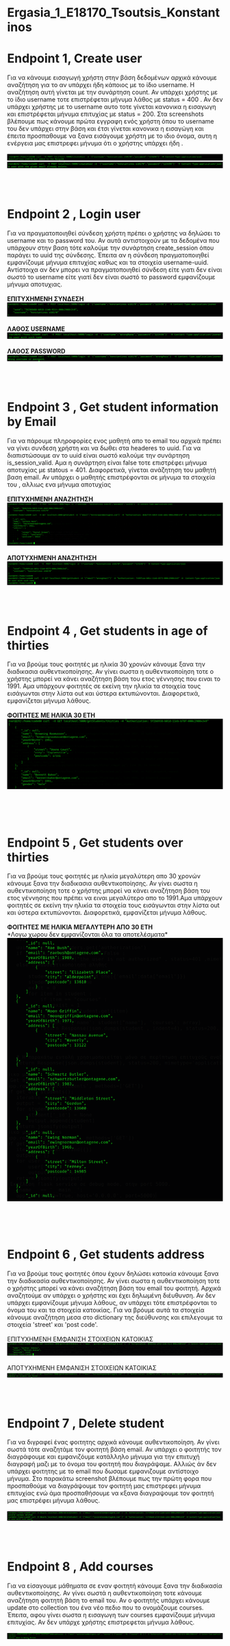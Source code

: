 # Ergasia_1_E18170_Tsoutsis_Konstantinos
<h1>Endpoint 1, Create user </h1>
<p>Για να κάνουμε εισαγωγή χρήστη στην βάση δεδομένων αρχικά κάνουμε αναζήτηση για το αν υπάρχει ήδη κάποιος με το ίδιο username. Η αναζήτηση αυτή γίνεται με την συνάρτηση count. Αν υπάρχει χρήστης με το ίδιο username τοτε επιστρέφεται μήνυμα λάθος με status = 400 .
Αν δεν υπάρχει χρήστης με το username αυτο τοτε γίνεται κανονικα η εισαγωγη και επιστρέφεται μήνυμα επιτυχίας με status = 200.
Στα screenshots βλέπουμε πως κάνουμε πρώτα εγγραφη ενός χρήστη όπου το username του δεν υπάρχει στην βάση και έτσι γίνεται κανονικα η εισαγώγη και έπειτα προσπαθουμε να ξανα εισάγουμε χρήστη με το ιδιο όνομα, αυτη η ενέργεια μας επιστρεφει μήνυμα ότι ο χρήστης υπάρχει ήδη .<br><br><img src="pics/1.insertOk.png"> <br> <img src="pics/2.insertFail.png"></p>
<br><br>
<h1>Endpoint 2 , Login user </h1>
<p>Για να πραγματοποιηθεί σύνδεση χρήστη πρέπει ο χρήστης να δηλώσει το username και το password του. Αν αυτά αντιστοιχούν με τα δεδομένα που υπάρχουν στην βαση τότε καλούμε την συνάρτηση create_session όπου παράγει το uuid της σύνδεσης. Έπειτα αν η σύνδεση πραγματοποιηθεί εμφανίζουμε μήνυμα επιτυχίας καθως και τα στοιχεία username-uuid. Αντίστοιχα αν δεν μπορει να πραγματοποιηθεί σύνδεση είτε γιατι δεν είναι σωστό το username είτε γιατί δεν είναι σωστό το password εμφανίζουμε μήνυμα αποτυχιας.<br><br>
<b>ΕΠΙΤΥΧΗΜΕΝΗ ΣΥΝΔΕΣΗ</b><img src="pics/3.loginOk.png"><br><br><b>ΛΑΘΟΣ USERNAME</b><img src="pics/5.loginFailUser.png"><br><br><b>ΛΑΘΟΣ PASSWORD</b><img src="pics/4.loginFailPass.png"></p>
<br><br>
<h1>Endpoint 3 , Get student information by Email </h1>
<p>Για να πάρουμε πληροφορίες ενος μαθητή απο το email του αρχικά πρέπει να γίνει συνδεση χρήστη και να δωθει στα headeres το uuid. Για να διαπιστώσουμε αν το uuid είναι σωστό καλούμε την συνάρτηση is_session_valid. Αμα η συνάρτηση είναι false τοτε επιστρέφει μήνυμα αποτυχίας με statous = 401. Διαφορετικά, γίνεται ανάζητηση του μαθητή βαση email. Αν υπάρχει ο μαθητής επιστρέφονται σε μήνυμα τα στοιχεία του , αλλιως ενα μήνυμα αποτυχίας  <br><br>
<b>ΕΠΙΤΥΧΗΜΕΝΗ ΑΝΑΖΗΤΗΣΗ</b><img src="pics/6.findDataWithEmail.png"><br><br><b>ΑΠΟΤΥΧΗΜΕΝΗ ΑΝΑΖΗΤΗΣΗ</b><img src="pics/6.2.findDataWithEmailFail.png"> </p>
<br><br>
<h1>Endpoint 4 , Get students in age of thirties </h1>
<p>Για να βρούμε τους φοιτητές με ηλικία 30 χρονών κάνουμε ξανα την διαδικασια αυθεντικοποίησης. Αν γίνει σωστα η αυθεντικοποίηση τοτε ο χρήστης μπορεί να κάνει αναζήτηση βάση του ετος γέννησης που ειναι το 1991. Αμα υπάρχουν φοιτητές σε εκείνη την ηλικία τα στοιχεία τους εισάγωνται στην λίστα out και ύστερα εκτυπώνονται. Διαφορετικά, εμφανίζεται μήνυμα λάθους.<br><br>
<b>ΦΟΙΤΗΤΕΣ ΜΕ ΗΛΙΚΙΑ 30 ΕΤΗ</b><img src="pics/7.30yearsStudents.png"><br><br></p>
<br><br>
<h1>Endpoint 5 , Get students over thirties </h1>
<p>Για να βρούμε τους φοιτητές με ηλικία μεγαλύτερη απο 30 χρονών κάνουμε ξανα την διαδικασια αυθεντικοποίησης. Αν γίνει σωστα η αυθεντικοποίηση τοτε ο χρήστης μπορεί να κάνει αναζήτηση βάση του ετος γέννησης που πρέπει να ειναι μεγαλύτερο απο το 1991.Αμα υπάρχουν φοιτητές σε εκείνη την ηλικία τα στοιχεία τους εισάγωνται στην λίστα out και ύστερα εκτυπώνονται. Διαφορετικά, εμφανίζεται μήνυμα λάθους.<br><br>
<b>ΦΟΙΤΗΤΕΣ ΜΕ ΗΛΙΚΙΑ ΜΕΓΑΛΥΤΕΡΗ ΑΠΟ 30 ΕΤΗ</b>
<br> *Λογω χωρου δεν εμφανίζονται όλα τα αποτελέσματα*<img src="pics/8.above30years.png"><br><br></p>
<br><br>
<h1>Endpoint 6 , Get students address </h1>
<p>Για να βρούμε τους φοιτητές όπου έχουν δηλώσει κατοικία κάνουμε ξανα την διαδικασία αυθεντικοποίησης. Αν γίνει σωστα η αυθεντικοποίηση τοτε ο χρήστης μπορεί να κάνει αναζήτηση βάση του email του φοιτητή. Αρχικά αναζητούμε αν υπάρχει ο χρήστης και έχει δηλωμένη διέυθυνση. Αν δεν υπάρχει εμφανίζουμε μήνυμα λάθους, αν υπάρχει τότε επιστρέφονται το όνομα του και τα στοιχεία κατοικίας. Για να βρόυμε αυτά τα στοιχεία κάνουμε αναζήτηση μεσα στο dictionary της διεύθυνσης και επιλεγουμε τα στοιχεία 'street' και 'post code'.<br><br>ΕΠΙΤΥΧΗΜΕΝΗ ΕΜΦΑΝΙΣΗ ΣΤΟΙΧΕΙΩΝ ΚΑΤΟΙΚΙΑΣ<img src="pics/9.infoForStudentAddress.png"><br><br>
ΑΠΟΤΥΧΗΜΕΝΗ ΕΜΦΑΝΙΣΗ ΣΤΟΙΧΕΙΩΝ ΚΑΤΟΙΚΙΑΣ<img src="pics/10.infoForStudentAddressDontFound.png"></p>
<br><br>
<h1>Endpoint 7 , Delete student </h1>
<p>Για να διγραφεί ένας φοιτητης αρχικά κάνουμε αυθεντικοποίηση. Αν γίνει σωστά τότε αναζητάμε τον φοιτητή βάση email. Αν υπάρχει ο φοιτητής τον διαγράφουμε και εμφανιζόυμε κατάλληλο μήνυμα για την επιιτυχή διαγραφή μαζι με το όνομα του φοιτητή που διαγράψαμε. Αλλιώς άν δεν υπάρχει φοιτητης με το email που δωσαμε εμφανιζουμε αντίστοιχο μήνυμα. 
Στο παρακάτω screenshot βλέπουμε πως την πρώτη φορα που προσπαθούμε να διαγράψουμε τον φοιτητή μας επιστρεφει μήνυμα επιτυχίας ενώ άμα προσπαθήσουμε να κξανα διαγραψουμε τον φοιτητή μας επιστρέφει μήνυμα λάθους.<br><br><img src="pics/11_12 together.png"></p><br><br>
<h1>Endpoint 8 , Add courses </h1>
<P>Για να είσαγουμε μάθηματα σε εναν φοιτητή κάνουμε ξανα την διαδικασία αυθεντικοποίησης. Αν γίνει σωστά η αυθεντικοποίηση τοτε κάνουμε αναζήτηση φοιτητή βάση το email του. Αν ο φοιτητής υπάρχει κάνουμε update στο collection του ένα νέο πεδιο που το ονομάζουμε courses. Έπειτα, αφου γίνει σωστα η εισαγωγη των courses εμφανίζουμε μήνυμα επιτυχίας. Αν δεν υπάρχε χρήστης επιστρεφεται μήνυμα λάθους.<br><br><img src="pics/13.coursesAdded.png"></p><br><br>
